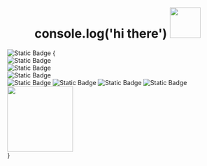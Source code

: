 <h1 align="center">console.log('hi there') <img src="https://media.tenor.com/DueiXPEZC6sAAAAi/hi-twitch.gif" width="70"></h1>

![Static Badge](https://img.shields.io/badge/C%3A%5Cusers%5CCristopher%20Avila%3Eaboutme-black?style=flat) {
<br>
![Static Badge](https://img.shields.io/badge/My%20name%3A%20Cristopher%20%C3%81vila-black?style=flat)
<br>
![Static Badge](https://img.shields.io/badge/Age%3A%2022-black?style=flat)
<br>
![Static Badge](https://img.shields.io/badge/System%20engineer%20student%20at%3A%20Universidad%20de%20Margarita%20%F0%9F%92%BB-black?style=flat)
<br>
![Static Badge](https://img.shields.io/badge/Currently%20learning%3A-black?style=flat) 
![Static Badge](https://img.shields.io/badge/TypeScript-black?style=flat&logo=typescript&logoColor=white&labelColor=black)
![Static Badge](https://img.shields.io/badge/React-black?style=flat&logo=react&logoColor=white&labelColor=black)
![Static Badge](https://img.shields.io/badge/MongoDB-black?style=flat&logo=mongodb&logoColor=white&labelColor=black) <br>
<img src="https://media.tenor.com/G78MfVfnwpYAAAAi/desktop-computer-new-computers.gif" width="150"><br>
}
